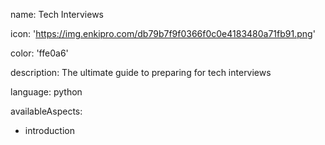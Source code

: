 name: Tech Interviews

icon: 'https://img.enkipro.com/db79b7f9f0366f0c0e4183480a71fb91.png'

color: 'ffe0a6'

description: The ultimate guide to preparing for tech interviews

language: python

availableAspects:
  - introduction
